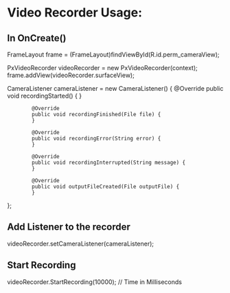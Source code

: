 # Video Recorder Usage:

 
In OnCreate()
-------------

FrameLayout frame = (FrameLayout)findViewById(R.id.perm_cameraView);

PxVideoRecorder videoRecorder = new PxVideoRecorder(context);
frame.addView(videoRecorder.surfaceView);

CameraListener cameraListener = new CameraListener() {
            @Override
            public void recordingStarted() {
            }

            @Override
            public void recordingFinished(File file) {
            }

            @Override
            public void recordingError(String error) {
            }

            @Override
            public void recordingInterrupted(String message) {
            }

            @Override
            public void outputFileCreated(File outputFile) {
            }
};

Add Listener to the recorder
-----------------------------
videoRecorder.setCameraListener(cameraListener);

Start Recording
----------------
videoRecorder.StartRecording(10000); // Time in Milliseconds
